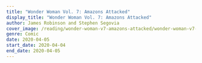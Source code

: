 ```yaml
---
title: "Wonder Woman Vol. 7: Amazons Attacked"
display_title: "Wonder Woman Vol. 7: Amazons Attacked"
author: James Robinson and Stephen Segovia
cover_image: /reading/wonder-woman-v7-amazons-attacked/wonder-woman-v7-amazons-attacked.jpg
genre: Comic
date: 2020-04-05
start_date: 2020-04-04
end_date: 2020-04-05
---
```

